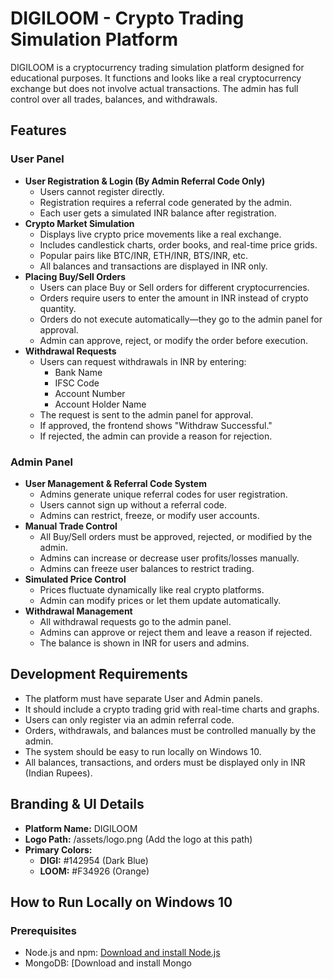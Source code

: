 # DIGILOOM - Crypto Trading Simulation Platform

DIGILOOM is a cryptocurrency trading simulation platform designed for educational purposes. It functions and looks like a real cryptocurrency exchange but does not involve actual transactions. The admin has full control over all trades, balances, and withdrawals.

## Features

### User Panel
- **User Registration & Login (By Admin Referral Code Only)**
  - Users cannot register directly.
  - Registration requires a referral code generated by the admin.
  - Each user gets a simulated INR balance after registration.
- **Crypto Market Simulation**
  - Displays live crypto price movements like a real exchange.
  - Includes candlestick charts, order books, and real-time price grids.
  - Popular pairs like BTC/INR, ETH/INR, BTS/INR, etc.
  - All balances and transactions are displayed in INR only.
- **Placing Buy/Sell Orders**
  - Users can place Buy or Sell orders for different cryptocurrencies.
  - Orders require users to enter the amount in INR instead of crypto quantity.
  - Orders do not execute automatically—they go to the admin panel for approval.
  - Admin can approve, reject, or modify the order before execution.
- **Withdrawal Requests**
  - Users can request withdrawals in INR by entering:
    - Bank Name
    - IFSC Code
    - Account Number
    - Account Holder Name
  - The request is sent to the admin panel for approval.
  - If approved, the frontend shows "Withdraw Successful."
  - If rejected, the admin can provide a reason for rejection.

### Admin Panel
- **User Management & Referral Code System**
  - Admins generate unique referral codes for user registration.
  - Users cannot sign up without a referral code.
  - Admins can restrict, freeze, or modify user accounts.
- **Manual Trade Control**
  - All Buy/Sell orders must be approved, rejected, or modified by the admin.
  - Admins can increase or decrease user profits/losses manually.
  - Admins can freeze user balances to restrict trading.
- **Simulated Price Control**
  - Prices fluctuate dynamically like real crypto platforms.
  - Admin can modify prices or let them update automatically.
- **Withdrawal Management**
  - All withdrawal requests go to the admin panel.
  - Admins can approve or reject them and leave a reason if rejected.
  - The balance is shown in INR for users and admins.

## Development Requirements
- The platform must have separate User and Admin panels.
- It should include a crypto trading grid with real-time charts and graphs.
- Users can only register via an admin referral code.
- Orders, withdrawals, and balances must be controlled manually by the admin.
- The system should be easy to run locally on Windows 10.
- All balances, transactions, and orders must be displayed only in INR (Indian Rupees).

## Branding & UI Details
- **Platform Name:** DIGILOOM
- **Logo Path:** /assets/logo.png (Add the logo at this path)
- **Primary Colors:**
  - **DIGI:** #142954 (Dark Blue)
  - **LOOM:** #F34926 (Orange)

## How to Run Locally on Windows 10

### Prerequisites
- Node.js and npm: [Download and install Node.js](https://nodejs.org/)
- MongoDB: [Download and install Mongo